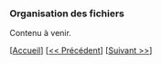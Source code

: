 ### Organisation des fichiers 

Contenu à venir.

[[Accueil](#Home)] [[<< Précédent](#007-Mortality)] [[Suivant >>](#009-QQQ)]